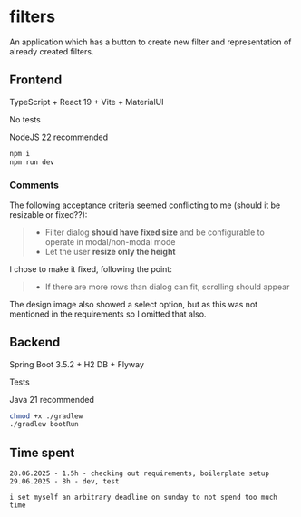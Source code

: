 # filters
An application which has a button to create new filter and representation of already created filters.

## Frontend
TypeScript + React 19 + Vite + MaterialUI

No tests

NodeJS 22 recommended

```sh 
npm i 
npm run dev
```

### Comments

The following acceptance criteria seemed conflicting to me (should it be resizable or fixed??):

> - Filter dialog **should have fixed size** and be configurable to operate in modal/non-modal mode
> - Let the user **resize only the height**

I chose to make it fixed, following the point:

> - If there are more rows than dialog can fit, scrolling should appear

The design image also showed a select option, but as this was not mentioned in the requirements so I omitted that also.

## Backend
Spring Boot 3.5.2 + H2 DB + Flyway

Tests

Java 21 recommended

```sh 
chmod +x ./gradlew
./gradlew bootRun
```

## Time spent

```
28.06.2025 - 1.5h - checking out requirements, boilerplate setup
29.06.2025 - 8h - dev, test

i set myself an arbitrary deadline on sunday to not spend too much time
```
